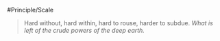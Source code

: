 #Principle/Scale

> Hard without, hard within, hard to rouse, harder to subdue. *What is left of the crude powers of the deep earth.*
